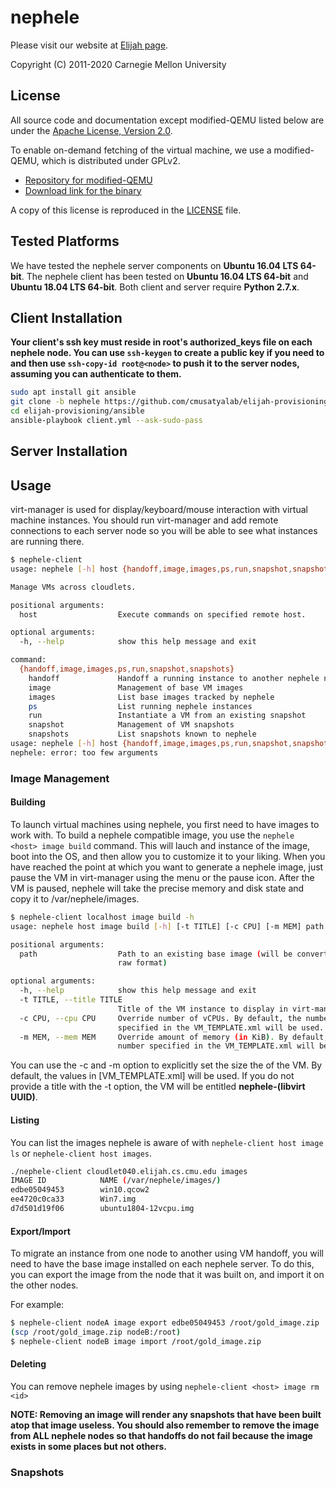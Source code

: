 # nephele

<description> Please visit our website at [Elijah page](http://elijah.cs.cmu.edu/).

Copyright (C) 2011-2020 Carnegie Mellon University

## License

All source code and documentation except modified-QEMU listed below are
under the [Apache License, Version 2.0](http://www.apache.org/licenses/LICENSE-2.0.html).

To enable on-demand fetching of the virtual machine, we use a modified-QEMU,
which is distributed under GPLv2.
  - [Repository for modified-QEMU](https://github.com/cmusatyalab/elijah-qemu)
  - [Download link for the binary](https://github.com/cmusatyalab/elijah-qemu/releases/download/cloudlet-v0.9.4/qemu-system-x86_64)

A copy of this license is reproduced in the [LICENSE](LICENSE) file.

## Tested Platforms

We have tested the nephele server components on __Ubuntu 16.04 LTS 64-bit__.
The nephele client has been tested on __Ubuntu 16.04 LTS 64-bit__ and __Ubuntu 18.04 LTS 64-bit__.
Both client and server require __Python 2.7.x__.

## Client Installation

__Your client's ssh key must reside in root's authorized_keys file on each nephele node. You can use `ssh-keygen` to create a public key if you need to and then use `ssh-copy-id root@<node>` to push it to the server nodes, assuming you can authenticate to them.__

```bash
sudo apt install git ansible
git clone -b nephele https://github.com/cmusatyalab/elijah-provisioning
cd elijah-provisioning/ansible
ansible-playbook client.yml --ask-sudo-pass
```

## Server Installation

## Usage
[virtman1]: ./images/virtman1.jpg
virt-manager is used for display/keyboard/mouse interaction with virtual machine instances.  You should run virt-manager and add remote connections to each server node so you will be able to see what instances are running there.

```bash
$ nephele-client
usage: nephele [-h] host {handoff,image,images,ps,run,snapshot,snapshots} ...

Manage VMs across cloudlets.

positional arguments:
  host                  Execute commands on specified remote host.

optional arguments:
  -h, --help            show this help message and exit

command:
  {handoff,image,images,ps,run,snapshot,snapshots}
    handoff             Handoff a running instance to another nephele node
    image               Management of base VM images
    images              List base images tracked by nephele
    ps                  List running nephele instances
    run                 Instantiate a VM from an existing snapshot
    snapshot            Management of VM snapshots
    snapshots           List snapshots known to nephele
usage: nephele [-h] host {handoff,image,images,ps,run,snapshot,snapshots} ...
nephele: error: too few arguments
```

### Image Management

#### Building

To launch virtual machines using nephele, you first need to have images to work with. To build a nephele compatible image, you use the `nephele <host> image build` command. This will lauch and instance of the image, boot into the OS, and then allow you to customize it to your liking. When you have reached the point at which you want to generate a nephele image, just pause the VM in virt-manager using the menu or the pause icon. After the VM is paused, nephele will take the precise memory and disk state and copy it to /var/nephele/images.

```bash
$ nephele-client localhost image build -h
usage: nephele host image build [-h] [-t TITLE] [-c CPU] [-m MEM] path

positional arguments:
  path                  Path to an existing base image (will be converted to
                        raw format)

optional arguments:
  -h, --help            show this help message and exit
  -t TITLE, --title TITLE
                        Title of the VM instance to display in virt-manager
  -c CPU, --cpu CPU     Override number of vCPUs. By default, the number
                        specified in the VM_TEMPLATE.xml will be used.
  -m MEM, --mem MEM     Override amount of memory (in KiB). By default, the
                        number specified in the VM_TEMPLATE.xml will be used.
```

You can use the -c and -m option to explicitly set the size the of the VM. By default, the values in [VM_TEMPLATE.xml] will be used. If you do not provide a title with the -t option, the VM will be entitled __nephele-(libvirt UUID)__.


#### Listing

You can list the images nephele is aware of with `nephele-client host image ls` or `nephele-client host images`.

```bash
./nephele-client cloudlet040.elijah.cs.cmu.edu images
IMAGE ID            NAME (/var/nephele/images/)                        SOURCE
edbe05049453        win10.qcow2                                        /root/win10_base.zip
ee4720c0ca33        Win7.img                                           /root/win7horizon.zip
d7d501d19f06        ubuntu1804-12vcpu.img                              /root/ubuntu1804-12cpu.zip
```

#### Export/Import

To migrate an instance from one node to another using VM handoff, you will need to have the base image installed on each nephele server. To do this, you can export the image from the node that it was built on, and import it on the other nodes.

For example:

```bash
$ nephele-client nodeA image export edbe05049453 /root/gold_image.zip
(scp /root/gold_image.zip nodeB:/root)
$ nephele-client nodeB image import /root/gold_image.zip
```

#### Deleting

You can remove nephele images by using `nephele-client <host> image rm <id>`

__NOTE: Removing an image will render any snapshots that have been built atop that image useless. You should also remember to remove the image from ALL nephele nodes so that handoffs do not fail because the image exists in some places but not others.__

### Snapshots

